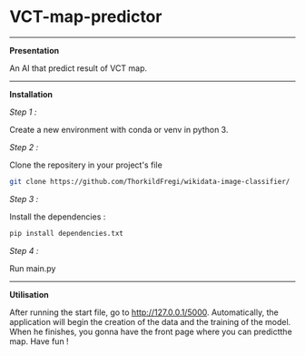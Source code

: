 # VCT-map-predictor

-------------------------------------------------------------------------------------------------------------------------------------------------------------------------------------------------------------------------

**Presentation**

An AI that predict result of VCT map.

-------------------------------------------------------------------------------------------------------------------------------------------------------------------------------------------------------------------------

**Installation**

*Step 1 :*

Create a new environment with conda or venv in python 3.

*Step 2 :*

Clone the repositery in your project's file

```bash
git clone https://github.com/ThorkildFregi/wikidata-image-classifier/
```

*Step 3 :*

Install the dependencies :

```bash
pip install dependencies.txt
```

*Step 4 :*

Run main.py

-------------------------------------------------------------------------------------------------------------------------------------------------------------------------------------------------------------------------

**Utilisation**

After running the start file, go to http://127.0.0.1/5000. Automatically, the application will begin the creation of the data and the training of the model. When he finishes, you gonna have the front page where you can predictthe map. Have fun !
